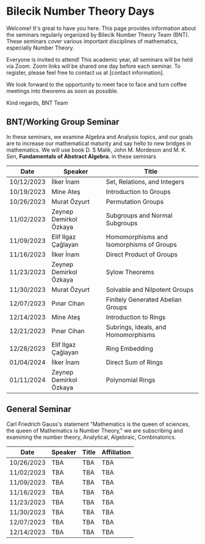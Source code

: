 # **Bilecik Number Theory Days**

Welcome! It's great to have you here. This page provides information about the seminars regularly organized by Bilecik Number Theory Team (BNT). These seminars cover various important disciplines of mathematics, especially Number Theory.

Everyone is invited to attend! This academic year, all seminars will be held via Zoom. Zoom links will be shared one day before each seminar. To register, please feel free to contact us at [contact information].

We look forward to the opportunity to meet face to face and turn coffee meetings into theorems as soon as possible.

Kind regards,
BNT Team

## **BNT/Working Group Seminar**

In these seminars, we examine Algebra and Analysis topics, and our goals are to increase our mathematical maturity and say hello to new bridges in mathematics. We will use book D. S Malik, John M. Mordeson and M. K. Sen, **Fundamentals of Abstract Algebra.** in these seminars

| Date       | Speaker            | Title                                       |
| -----------| ------------------- | -------------------------------------------- |
| 10/12/2023 | İlker İnam         | Set, Relations, and Integers                |
| 10/19/2023 | Mine Ateş          | Introduction to Groups                      |
| 10/26/2023 | Murat Özyurt       | Permutation Groups                           |
| 11/02/2023 | Zeynep Demirkol Özkaya | Subgroups and Normal Subgroups           |
| 11/09/2023 | Elif Ilgaz Çağlayan | Homomorphisms and Isomorphisms of Groups   |
| 11/16/2023 | İlker İnam         | Direct Product of Groups                    |
| 11/23/2023 | Zeynep Demirkol Özkaya | Sylow Theorems                           |
| 11/30/2023 | Murat Özyurt       | Solvable and Nilpotent Groups                |
| 12/07/2023 | Pınar Cihan        | Finitely Generated Abelian Groups            |
| 12/14/2023 | Mine Ateş          | Introduction to Rings                        |
| 12/21/2023 | Pınar Cihan        | Subrings, Ideals, and Homomorphisms          |
| 12/28/2023 | Elif Ilgaz Çağlayan | Ring Embedding                               |
| 01/04/2024 | İlker İnam         | Direct Sum of Rings                          |
| 01/11/2024 | Zeynep Demirkol Özkaya | Polynomial Rings                      |



## **General Seminar**

Carl Friedrich Gauss's statement "Mathematics is the queen of sciences, the queen of Mathematics is Number Theory," we are subscribing and examining the number theory, Analytical, Algebraic, Combinatorics.


| Date       | Speaker | Title | Affiliation |
| -----------| ------- | ----- | ----------- |
| 10/26/2023 | TBA     | TBA   | TBA         |
| 11/02/2023 | TBA     | TBA   | TBA         |
| 11/09/2023 | TBA     | TBA   | TBA         |
| 11/16/2023 | TBA     | TBA   | TBA         |
| 11/23/2023 | TBA     | TBA   | TBA         |
| 11/30/2023 | TBA     | TBA   | TBA         |
| 12/07/2023 | TBA     | TBA   | TBA         |
| 12/14/2023 | TBA     | TBA   | TBA         |

